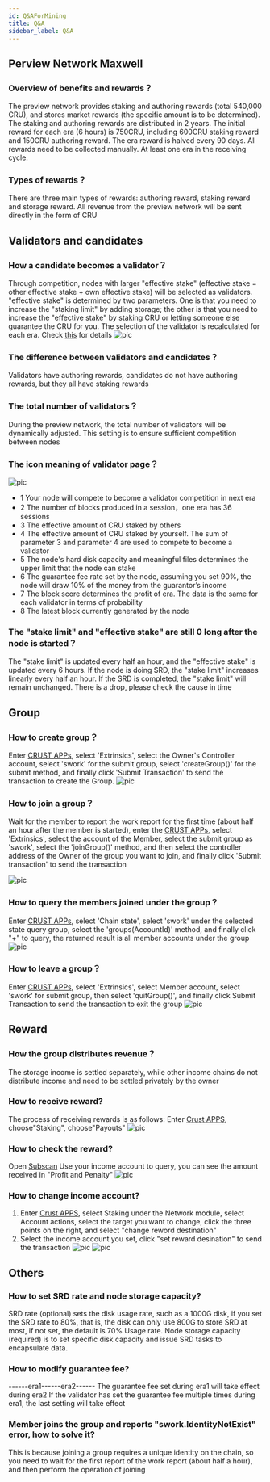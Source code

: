 ```yaml
---
id: Q&AForMining
title: Q&A
sidebar_label: Q&A
---
```


## Perview Network Maxwell

### Overview of benefits and rewards？
The preview network provides staking and authoring rewards (total 540,000 CRU), and stores market rewards (the specific amount is to be determined). The staking and authoring rewards are distributed in 2 years. The initial reward for each era (6 hours) is 750CRU, including 600CRU staking reward and 150CRU authoring reward. The era reward is halved every 90 days. All rewards need to be collected manually.  At least one era in the receiving cycle.

### Types of rewards？
There are three main types of rewards: authoring reward, staking reward and storage reward. All revenue from the preview network will be sent directly in the form of CRU

## Validators and candidates

### How a candidate becomes a validator？
Through competition, nodes with larger "effective stake" (effective stake = other effective stake + own effective stake) will be selected as validators. "effective stake" is determined by two parameters. One is that you need to increase the "staking limit" by adding storage; the other is that you need to increase the "effective stake" by staking CRU or letting someone else guarantee the CRU for you. The selection of the validator is recalculated for each era. Check [this](validatorGuidance.md) for details
![pic](assets/qa/be_validator.png)

### The difference between validators and candidates？
Validators have authoring rewards, candidates do not have authoring rewards, but they all have staking rewards

### The total number of validators？
During the preview network, the total number of validators will be dynamically adjusted. This setting is to ensure sufficient competition between nodes

### The icon meaning of validator page？
![pic](assets/qa/app_validator_page.png)
- 1 Your node will compete to become a validator competition in next era
- 2 The number of blocks produced in a session，one era has 36 sessions
- 3 The effective amount of CRU staked by others
- 4 The effective amount of CRU staked by yourself. The sum of parameter 3 and parameter 4 are used to compete to become a validator
- 5 The node's hard disk capacity and meaningful files determines the upper limit that the node can stake
- 6 The guarantee fee rate set by the node, assuming you set 90%, the node will draw 10% of the money from the guarantor’s income
- 7 The block score determines the profit of era. The data is the same for each validator in terms of probability
- 8 The latest block currently generated by the node

### The "stake limit" and "effective stake" are still 0 long after the node is started？
The "stake limit" is updated every half an hour, and the "effective stake" is updated every 6 hours. If the node is doing SRD, the "stake limit" increases linearly every half an hour. If the SRD is completed, the "stake limit" will remain unchanged. There is a drop, please check the cause in time

## Group

### How to create group？
Enter [CRUST APPs](https://apps.crust.network/), select 'Extrinsics', select the Owner's Controller account, select 'swork' for the submit group, select 'createGroup()' for the submit method, and finally click 'Submit Transaction' to send the transaction to create the Group.
![pic](assets/qa/create_group.png)

### How to join a group？
Wait for the member to report the work report for the first time (about half an hour after the member is started), enter the [CRUST APPs](https://apps.crust.network/), select 'Extrinsics', select the account of the Member, select the submit group as 'swork', select the 'joinGroup()' method, and then select the controller address of the Owner of the group you want to join, and finally click 'Submit transaction' to send the transaction

![pic](assets/qa/join_group.png)

### How to query the members joined under the group？
Enter [CRUST APPs](https://apps.crust.network/), select 'Chain state', select 'swork' under the selected state query group, select the 'groups(AccountId)' method, and finally click "+" to query, the returned result is all member accounts under the group
![pic](assets/qa/check_member.png)

### How to leave a group？
Enter [CRUST APPs](https://apps.crust.network/), select 'Extrinsics', select Member account, select 'swork' for submit group, then select 'quitGroup()', and finally click Submit Transaction to send the transaction to exit the group
![pic](assets/qa/quit_group.png)

## Reward

### How the group distributes revenue？
The storage income is settled separately, while other income chains do not distribute income and need to be settled privately by the owner

### How to receive reward?
The process of receiving rewards is as follows:
Enter [Crust APPS](https://apps.crust.network/#/explorer), choose"Staking", choose"Payouts"
![pic](assets/qa/receiverewarden.jpg)

### How to check the reward?
Open [Subscan](https://crust.subscan.io/)
Use your income account to query, you can see the amount received in "Profit and Penalty"
![pic](assets/qa/subscanrewarden.jpg)

### How to change income account?
1) Enter [Crust APPS](https://apps.crust.network/#/explorer), select Staking under the Network module, select Account actions, select the target you want to change, click the three points on the right, and select "change reword destination"
2) Select the income account you set, click "set reward desination" to send the transaction
![pic](assets/qa/changerewarddestination1.jpg)
![pic](assets/qa/changerewarddestinationen.jpg)

## Others 

### How to set SRD rate and node storage capacity?
SRD rate (optional) sets the disk usage rate, such as a 1000G disk, if you set the SRD rate to 80%, that is, the disk can only use 800G to store SRD at most, if not set, the default is 70% Usage rate.
Node storage capacity (required) is to set specific disk capacity and issue SRD tasks to encapsulate data.

### How to modify guarantee fee?
------era1------era2------
The guarantee fee set during era1 will take effect during era2
If the validator has set the guarantee fee multiple times during era1, the last setting will take effect

### Member joins the group and reports "swork.IdentityNotExist" error, how to solve it?
This is because joining a group requires a unique identity on the chain, so you need to wait for the first report of the work report (about half a hour), and then perform the operation of joining

